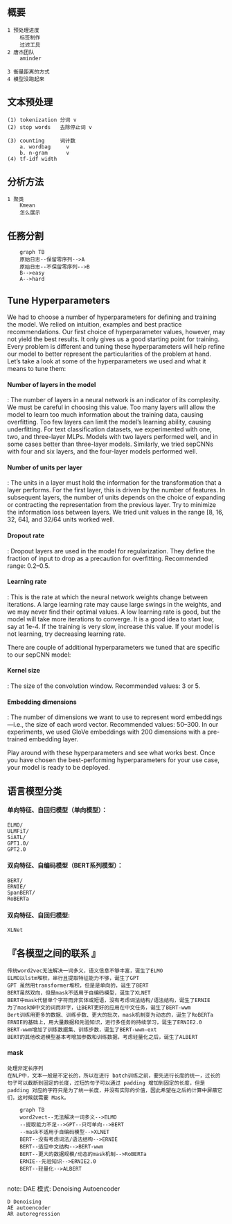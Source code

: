 ## 概要
    1 预处理进度
        标签制作
        过滤工具
    2 唐杰团队
        aminder

    3 衡量距离的方式
    4 模型没跑起来  
    


##   文本预处理
    (1) tokenization 分词 v
    (2) stop words   去除停止词 v

    (3) counting     词计数
        a. wordbag     v
        b. n-gram      v
    (4) tf-idf width 
##   分析方法
    1 聚类
        Kmean
        怎么展示
       
## 任務分割

```mermaid
    graph TB
    原始日志--保留零序列-->A
    原始日志--不保留零序列-->B
    B-->easy
    A-->hard
```

## Tune Hyperparameters

We had to choose a number of hyperparameters for defining and training the model. We relied on intuition, examples and best practice recommendations. Our first choice of hyperparameter values, however, may not yield the best results. It only gives us a good starting point for training. Every problem is different and tuning these hyperparameters will help refine our model to better represent the particularities of the problem at hand. Let’s take a look at some of the hyperparameters we used and what it means to tune them:

#### Number of layers in the model
: The number of layers in a neural network is an indicator of its complexity. We must be careful in choosing this value. Too many layers will allow the model to learn too much information about the training data, causing overfitting. Too few layers can limit the model’s learning ability, causing underfitting. For text classification datasets, we experimented with one, two, and three-layer MLPs. Models with two layers performed well, and in some cases better than three-layer models. Similarly, we tried sepCNNs with four and six layers, and the four-layer models performed well.

#### Number of units per layer
: The units in a layer must hold the information for the transformation that a layer performs. For the first layer, this is driven by the number of features. In subsequent layers, the number of units depends on the choice of expanding or contracting the representation from the previous layer. Try to minimize the information loss between layers. We tried unit values in the range [8, 16, 32, 64], and 32/64 units worked well.

#### Dropout rate
: Dropout layers are used in the model for regularization. They define the fraction of input to drop as a precaution for overfitting. Recommended range: 0.2–0.5.

#### Learning rate
: This is the rate at which the neural network weights change between iterations. A large learning rate may cause large swings in the weights, and we may never find their optimal values. A low learning rate is good, but the model will take more iterations to converge. It is a good idea to start low, say at 1e-4. If the training is very slow, increase this value. If your model is not learning, try decreasing learning rate.

There are couple of additional hyperparameters we tuned that are specific to our sepCNN model:

#### Kernel size
: The size of the convolution window. Recommended values: 3 or 5.

#### Embedding dimensions
: The number of dimensions we want to use to represent word embeddings—i.e., the size of each word vector. Recommended values: 50–300. In our experiments, we used GloVe embeddings with 200 dimensions with a pre- trained embedding layer.

Play around with these hyperparameters and see what works best. Once you have chosen the best-performing hyperparameters for your use case, your model is ready to be deployed.

## 语言模型分类 

#### 单向特征、自回归模型（单向模型）：
    ELMO/
    ULMFiT/
    SiATL/
    GPT1.0/
    GPT2.0
#### 双向特征、自编码模型（BERT系列模型）：
    BERT/
    ERNIE/
    SpanBERT/
    RoBERTa
#### 双向特征、自回归模型:
    XLNet

## 『各模型之间的联系 』

    传统word2vec无法解决一词多义，语义信息不够丰富，诞生了ELMO
    ELMO以lstm堆积，串行且提取特征能力不够，诞生了GPT
    GPT 虽然用transformer堆积，但是是单向的，诞生了BERT
    BERT虽然双向，但是mask不适用于自编码模型，诞生了XLNET
    BERT中mask代替单个字符而非实体或短语，没有考虑词法结构/语法结构，诞生了ERNIE
    为了mask掉中文的词而非字，让BERT更好的应用在中文任务，诞生了BERT-wwm
    Bert训练用更多的数据、训练步数、更大的批次，mask机制变为动态的，诞生了RoBERTa
    ERNIE的基础上，用大量数据和先验知识，进行多任务的持续学习，诞生了ERNIE2.0
    BERT-wwm增加了训练数据集、训练步数，诞生了BERT-wwm-ext
    BERT的其他改进模型基本考增加参数和训练数据，考虑轻量化之后，诞生了ALBERT

#### mask
    处理非定长序列
    在NLP中，文本一般是不定长的，所以在进行 batch训练之前，要先进行长度的统一，过长的句子可以截断到固定的长度，过短的句子可以通过 padding 增加到固定的长度，但是 padding 对应的字符只是为了统一长度，并没有实际的价值，因此希望在之后的计算中屏蔽它们，这时候就需要 Mask。

```mermaid
    graph TB
    word2vect--无法解决一词多义-->ELMO
    --提取能力不足-->GPT--只可单向-->BERT
    --mask不适用于自编码模型-->XLNET
    BERT--没有考虑词法/语法结构-->ERNIE
    BERT--适应中文结构-->BERT-wwm
    BERT--更大的数据规模/动态的mask机制-->RoBERTa
    ERNIE--先验知识-->ERNIE2.0
    BERT--轻量化-->ALBERT
    
```

note: 
    DAE 模式: Denoising Autoencoder 

    D Denoising
    AE autoencoder
    AR autoregression
